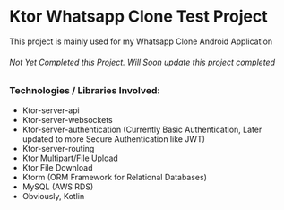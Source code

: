 # Ktor Whatsapp Clone Test Project

This project is mainly used for my Whatsapp Clone Android Application

###### Not Yet Completed this Project. Will Soon update this project completed

### Technologies / Libraries Involved:

* Ktor-server-api
* Ktor-server-websockets
* Ktor-server-authentication (Currently Basic Authentication, Later updated to more Secure Authentication like JWT)
* Ktor-server-routing
* Ktor Multipart/File Upload
* Ktor File Download
* Ktorm (ORM Framework for Relational Databases)
* MySQL (AWS RDS)
* Obviously, Kotlin